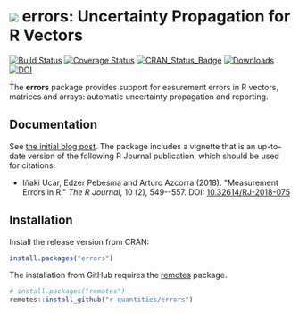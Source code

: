 # <img src="https://avatars1.githubusercontent.com/u/32303769?s=40&v=4"> errors: Uncertainty Propagation for R Vectors

[![Build Status](https://github.com/r-quantities/errors/workflows/build/badge.svg)](https://github.com/r-quantities/errors/actions)
[![Coverage Status](https://codecov.io/gh/r-quantities/errors/branch/master/graph/badge.svg)](https://app.codecov.io/gh/r-quantities/errors)
[![CRAN\_Status\_Badge](https://www.r-pkg.org/badges/version/errors)](https://cran.r-project.org/package=errors)
[![Downloads](https://cranlogs.r-pkg.org/badges/errors)](https://cran.r-project.org/package=errors)
[![DOI](https://img.shields.io/badge/doi-10.32614/RJ--2018--075-informational.svg)](https://doi.org/10.32614/RJ-2018-075)

The **errors** package provides support for easurement errors in R
vectors, matrices and arrays: automatic uncertainty propagation and
reporting.

## Documentation

See [the initial blog post](https://www.enchufa2.es/archives/errors-0-0-1.html).
The package includes a vignette that is an up-to-date version of the following
R Journal publication, which should be used for citations:

- Iñaki Ucar, Edzer Pebesma and Arturo Azcorra (2018). "Measurement Errors in R." _The R Journal_, 10 (2), 549--557. DOI: [10.32614/RJ-2018-075](https://doi.org/10.32614/RJ-2018-075)

## Installation

Install the release version from CRAN:

``` r
install.packages("errors")
```

The installation from GitHub requires the
[remotes](https://cran.r-project.org/package=remotes) package.

```r
# install.packages("remotes")
remotes::install_github("r-quantities/errors")
```

